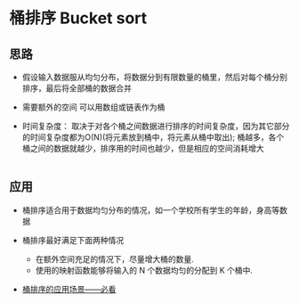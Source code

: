 <p id="桶排序"></p>

# 桶排序  Bucket sort


## 思路  

* 假设输入数据服从均匀分布，将数据分到有限数量的桶里，然后对每个桶分别排序，最后将全部桶的数据合并  
* 需要额外的空间 可以用数组或链表作为桶

* 时间复杂度： 取决于对各个桶之间数据进行排序的时间复杂度，因为其它部分的时间复杂度都为O(N)(将元素放到桶中，将元素从桶中取出);  桶越多，各个桶之间的数据就越少，排序用的时间也越少，但是相应的空间消耗增大  





```cpp

```




## 应用  

* 桶排序适合用于数据均匀分布的情况，如一个学校所有学生的年龄，身高等数据
* 桶排序最好满足下面两种情况
	* 在额外空间充足的情况下，尽量增大桶的数量. 
	* 使用的映射函数能够将输入的 N 个数据均匀的分配到 K 个桶中.

* [桶排序的应用场景——必看](https://blog.csdn.net/chengonghao/article/details/52149795)  